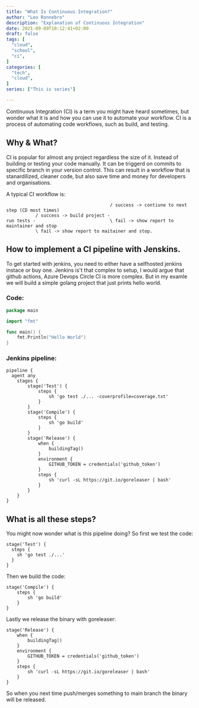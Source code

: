 ```yaml
---
title: "What Is Continuous Integration?"
author: "Leo Ronnebro"
description: "Explanation of Continuous Integration"
date: 2021-09-09T10:12:41+02:00
draft: false
tags: [
  "cloud",
  "school",
  "ci",
]
categories: [
  "tech",
  "cloud",
]
series: ["This is series"]

---
```


Continuous Integration (CI) is a term you might have heard sometimes, but wonder what it is and how you can use it to automate your workflow. CI is a process of automating code workflows, such as build, and testing.

## Why & What?

CI is popular for almost any project regardless the size of it. Instead of building or testing your code manually. It can be triggerd on commits to specific branch in your version control. This can result in a workflow that is stanardilized, cleaner code, but also save time and money for developers and organisations.

A typical CI workflow is:
```
                                       / success -> contiune to next step (CD most times)
           / success -> build project -              
run tests -                            \ fail -> show report to maintainer and stop
           \ fail -> show report to maitainer and stop.             

```

## How to implement a CI pipeline with Jenskins.
To get started with jenkins, you need to either have a selfhosted jenkins instace or buy one. Jenkins is't that complex to setup, I would argue that github actions, Azure Devops Circle CI is more complex. 
But in my examle we will build a simple golang project that just prints hello world.

### Code:
```go
package main

import "fmt"

func main() {
    fmt.Println("Hello World")
}
```
### Jenkins pipeline:
```
pipeline {
  agent any
    stages {
        stage('Test') {
            steps {
                sh 'go test ./... -coverprofile=coverage.txt'
            }
        }
        stage('Compile') {
            steps {
                sh 'go build'
            }
        }
        stage('Release') {
            when {
                buildingTag()
            }
            environment {
                GITHUB_TOKEN = credentials('github_token')
            }
            steps {
                sh 'curl -sL https://git.io/goreleaser | bash'
            }
        }
    }
}
```

## What is all these steps?
You might now wonder what is this pipeline doing? 
So first we test the code:
```
stage('Test') {
  steps {
    sh 'go test ./...'
  }
}
```
Then we build the code:
```
stage('Compile') {
    steps {
        sh 'go build'
    }
}
```
Lastly we release the binary with goreleaser:
```
stage('Release') {
    when {
        buildingTag()
    }
    environment {
        GITHUB_TOKEN = credentials('github_token')
    }
    steps {
        sh 'curl -sL https://git.io/goreleaser | bash'
    }
}
```

So when you next time push/merges something to main branch the binary will be released.
